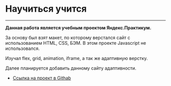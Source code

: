  # Научиться учится #
___
**Данная работа является учебным проектом Яндекс.Практикум.**

За основу был взят макет, по которому верстался сайт с использованием HTML, CSS, БЭМ. В этом проекте Javascript не использовался.

Изучал flex, grid, animation, iframe, а так же адаптивную верстку.

Далее планируется добавить данному сайту адаптивности.

* [Ссылка на проект в Githab]( https://kishlyanovp.github.io/how-to-learn/)


















